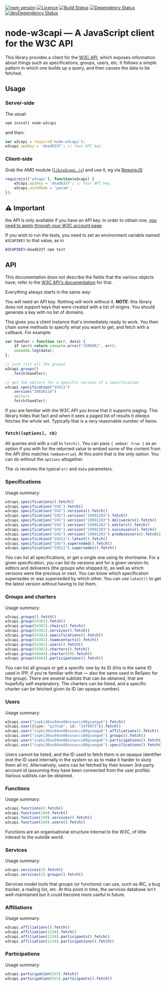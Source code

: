 [![npm version](https://img.shields.io/npm/v/node-w3capi.svg)](https://npmjs.org/package/node-w3capi)
[![Licence](https://img.shields.io/npm/l/node-w3capi.svg)](LICENSE)
[![Build Status](https://travis-ci.org/w3c/node-w3capi.svg?branch=gh-pages)](https://travis-ci.org/w3c/node-w3capi)
[![Dependency Status](https://david-dm.org/w3c/node-w3capi.svg)](https://david-dm.org/w3c/node-w3capi)
[![devDependency Status](https://david-dm.org/w3c/node-w3capi/dev-status.svg)](https://david-dm.org/w3c/node-w3capi#info=devDependencies)

# node-w3capi — A JavaScript client for the W3C API

This library provides a client for the [W3C API](https://w3c.github.io/w3c-api/), which exposes information about things such as specifications, groups, users, etc.
It follows a simple pattern in which one builds up a query, and then causes the data to be fetched.

## Usage

### Server-side

The usual:

```sh
npm install node-w3capi
```

and then:

```js
var w3capi = require('node-w3capi');
w3capi.apiKey = 'deadb33f'; // Your API key.
```

### Client-side

Grab the AMD module ([`lib/w3capi.js`](https://w3c.github.io/node-w3capi/lib/w3capi.js)) and use it, eg via [RequireJS](http://requirejs.org/):

```js
requirejs(['w3capi'], function(w3capi) {
    w3capi.apiKey = 'deadb33f'; // Your API key.
    w3capi.authMode = 'param';
});
```

## :warning: Important

the API is only available if you have an API key.
In order to obtain one, [you need to apply through your W3C account page](https://w3c.github.io/w3c-api/#apikeys).

If you wish to run the tests, you need to set an environment variable named `W3CAPIKEY` to that value, as in

```bash
W3CAPIKEY=deadb33f npm test
```

## API

This documentation does not describe the fields that the various objects have; refer to the [W3C API's documentation](https://api.w3.org/doc) for that.

Everything always starts in the same way:

You *will* need an API key. Nothing will work without it. ***NOTE***: this library does not support
keys that were created with a list of origins. You should generate a key with no list of domains.

This gives you a client instance that's immediately ready to work. You then chain some methods to
specify what you want to get, and fetch with a callback. For example:

```js
var handler = function (err, data) {
    if (err) return console.error("[ERROR]", err);
    console.log(data);
};

// just list all the groups
w3capi.groups()
   .fetch(handler);

// get the editors for a specific version of a specification
w3capi.specification("SVG11")
   .version("20030114")
   .editors
   .fetch(handler);
```

If you are familiar with the W3C API you know that it supports paging. This library hides that fact
and when it sees a paged list of results it *always* fetches the whole set. Typically that is a
very reasonable number of items.

### `fetch([options], cb)`

All queries end with a call to `fetch()`. You can pass `{ embed: true }` as an option if you with
for the returned value to embed some of the content from the API (this matches `?embed=true`). At
this point that is the only option. You can do without the `options` altogether.

The `cb` receives the typical `err` and `data` parameters.

### Specifications

Usage summary:

```js
w3capi.specifications().fetch()
w3capi.specification("SVG").fetch()
w3capi.specification("SVG").versions().fetch()
w3capi.specification("SVG").version("19991203").fetch()
w3capi.specification("SVG").version("19991203").deliverers().fetch()
w3capi.specification("SVG").version("19991203").editors().fetch()
w3capi.specification("SVG").version("19991203").successors().fetch()
w3capi.specification("SVG").version("19991203").predecessors().fetch()
w3capi.specification("SVG11").latest().fetch()
w3capi.specification("SVG").superseded().fetch()
w3capi.specification("SVG11").supersedes().fetch()
```

You can list all specifications, or get a single one using its shortname. For a given specification,
you can list its versions and for a given version its editors and deliverers (the groups who shipped
it), as well as which versions were the previous or next. You can know which specification
supersedes or was superseded by which other. You can use `latest()` to get the latest version
without having to list them.

### Groups and charters

Usage summary:

```js
w3capi.groups().fetch()
w3capi.group(54381).fetch()
w3capi.group(54381).chairs().fetch()
w3capi.group(54381).services().fetch()
w3capi.group(54381).specifications().fetch()
w3capi.group(54381).teamcontacts().fetch()
w3capi.group(54381).users().fetch()
w3capi.group(54381).charters().fetch()
w3capi.group(46884).charter(89).fetch()
w3capi.group(46884).participations().fetch()
```

You can list all groups or get a specific one by its ID (this is the same ID used in IPP, if you're
familiar with that — also the same used in ReSpec for the group). There are several sublists that
can be obtained, that are hopefully self-explanatory. The charters can be listed, and a specific
charter can be fetched given its ID (an opaque number).

### Users

Usage summary:

```js
w3capi.user("ivpki36ou94oo08osswccs80gcwogwk").fetch()
w3capi.user({type: "github", id: "1479073"}).fetch()
w3capi.user("ivpki36ou94oo08osswccs80gcwogwk").affiliations().fetch()
w3capi.user("ivpki36ou94oo08osswccs80gcwogwk").groups().fetch()
w3capi.user("ivpki36ou94oo08osswccs80gcwogwk").participations().fetch()
w3capi.user("ivpki36ou94oo08osswccs80gcwogwk").specifications().fetch()
```

Users cannot be listed, and the ID used to fetch them is an opaque identifier (not the ID used
internally in the system so as to make it harder to slurp them all in). Alternatively, users can be fetched by their known 3rd-party account id (assuming they have been connected from the user profile). Various sublists can be
obtained.

### Functions

Usage summary:

```js
w3capi.functions().fetch()
w3capi.function(109).fetch()
w3capi.function(109).services().fetch()
w3capi.function(109).users().fetch()
```

Functions are an organisational structure internal to the W3C, of little interest to the outside world.

### Services

Usage summary:

```js
w3capi.services(2).fetch()
w3capi.services(2).groups().fetch()
```

Services model tools that groups (or functions) can use, such as IRC, a bug tracker, a mailing list,
etc. At this point in time, the services database isn't well-maintained but it could become more
useful in future.

### Affiliations

Usage summary:

```js
w3capi.affiliations().fetch()
w3capi.affiliation(1234).fetch()
w3capi.affiliation(1234).participants().fetch()
w3capi.affiliation(1234).participations().fetch()
```

### Participations

Usage summary:

```js
w3capi.participation(555).fetch()
w3capi.participation(555).participants().fetch()
```
